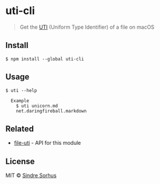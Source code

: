 # uti-cli

> Get the [UTI](https://en.wikipedia.org/wiki/Uniform_Type_Identifier) (Uniform Type Identifier) of a file on macOS


## Install

```
$ npm install --global uti-cli
```


## Usage

```
$ uti --help

  Example
    $ uti unicorn.md
    net.daringfireball.markdown
```


## Related

- [file-uti](https://github.com/sindresorhus/file-uti) - API for this module


## License

MIT © [Sindre Sorhus](https://sindresorhus.com)
